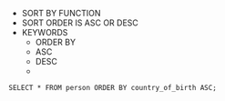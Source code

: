 - SORT BY FUNCTION
- SORT ORDER IS ASC OR DESC
- KEYWORDS 
	- ORDER BY
	- ASC
	- DESC
	-

```
SELECT * FROM person ORDER BY country_of_birth ASC;
```